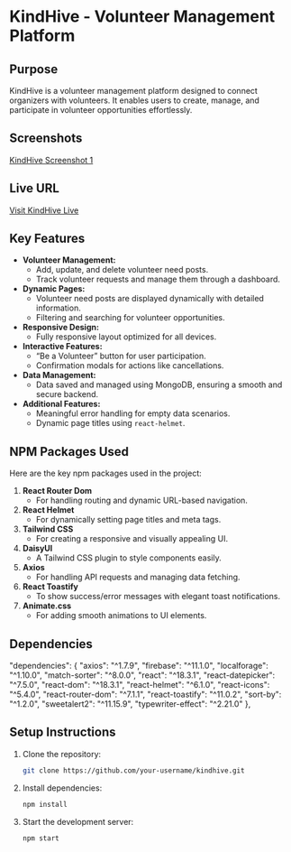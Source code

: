 # **KindHive - Volunteer Management Platform**  

## **Purpose**  
KindHive is a volunteer management platform designed to connect organizers with volunteers. It enables users to create, manage, and participate in volunteer opportunities effortlessly.  

## Screenshots
[KindHive Screenshot 1](https://i.ibb.co.com/LXq3b5rx/Screenshot-2025-02-05-195133.png
)

## **Live URL**  
[Visit KindHive Live](https://assignment-11-project-8a718.web.app/)  

## **Key Features**  
- **Volunteer Management:**  
  - Add, update, and delete volunteer need posts.  
  - Track volunteer requests and manage them through a dashboard.  
- **Dynamic Pages:**  
  - Volunteer need posts are displayed dynamically with detailed information.  
  - Filtering and searching for volunteer opportunities.  
- **Responsive Design:**  
  - Fully responsive layout optimized for all devices.  
- **Interactive Features:**  
  - “Be a Volunteer” button for user participation.  
  - Confirmation modals for actions like cancellations.  
- **Data Management:**  
  - Data saved and managed using MongoDB, ensuring a smooth and secure backend.  
- **Additional Features:**  
  - Meaningful error handling for empty data scenarios.  
  - Dynamic page titles using `react-helmet`.  

## **NPM Packages Used**  
Here are the key npm packages used in the project:  
1. **React Router Dom**  
   - For handling routing and dynamic URL-based navigation.  
2. **React Helmet**  
   - For dynamically setting page titles and meta tags.  
3. **Tailwind CSS**  
   - For creating a responsive and visually appealing UI.  
4. **DaisyUI**  
   - A Tailwind CSS plugin to style components easily.  
5. **Axios**  
   - For handling API requests and managing data fetching.  
6. **React Toastify**  
   - To show success/error messages with elegant toast notifications.  
7. **Animate.css**  
   - For adding smooth animations to UI elements.

  ## Dependencies

 "dependencies": {
    "axios": "^1.7.9",
    "firebase": "^11.1.0",
    "localforage": "^1.10.0",
    "match-sorter": "^8.0.0",
    "react": "^18.3.1",
    "react-datepicker": "^7.5.0",
    "react-dom": "^18.3.1",
    "react-helmet": "^6.1.0",
    "react-icons": "^5.4.0",
    "react-router-dom": "^7.1.1",
    "react-toastify": "^11.0.2",
    "sort-by": "^1.2.0",
    "sweetalert2": "^11.15.9",
    "typewriter-effect": "^2.21.0"
  },

## **Setup Instructions**  
1. Clone the repository:  
   ```bash  
   git clone https://github.com/your-username/kindhive.git  
   ```  
2. Install dependencies:  
   ```bash  
   npm install  
   ```  
3. Start the development server:  
   ```bash  
   npm start  
   ```  

